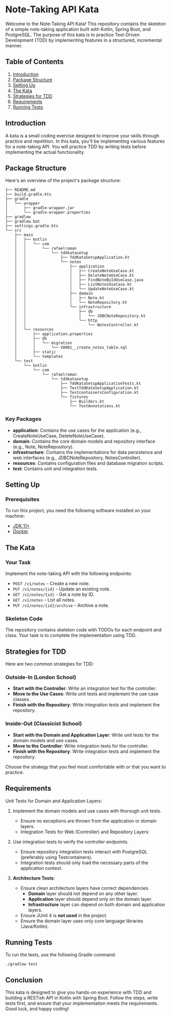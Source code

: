 # Note-Taking API Kata

Welcome to the Note-Taking API Kata! This repository contains the skeleton of a simple note-taking application built with Kotlin, Spring Boot, and PostgreSQL. The purpose of this kata is to practice Test-Driven Development (TDD) by implementing features in a structured, incremental manner.

## Table of Contents

1. [Introduction](#introduction)
2. [Package Structure](#package-structure)
3. [Setting Up](#setting-up)
4. [The Kata](#the-kata)
5. [Strategies for TDD](#strategies-for-tdd)
6. [Requirements](#requirements)
8. [Running Tests](#running-tests)

## Introduction

A kata is a small coding exercise designed to improve your skills through practice and repetition. In this kata, you'll be implementing various features for a note-taking API. You will practice TDD by writing tests before implementing the actual functionality.

## Package Structure

Here's an overview of the project's package structure:

```shell
├── README.md
├── build.gradle.kts
├── gradle
│   └── wrapper
│       ├── gradle-wrapper.jar
│       └── gradle-wrapper.properties
├── gradlew
├── gradlew.bat
├── settings.gradle.kts
└── src
    ├── main
    │   ├── kotlin
    │   │   └── com
    │   │       └── rafaelroman
    │   │           └── tddkatasetup
    │   │               ├── TddKataSetupApplication.kt
    │   │               └── notes
    │   │                   ├── application
    │   │                   │   ├── CreateNoteUseCase.kt
    │   │                   │   ├── DeleteNoteUseCase.kt
    │   │                   │   ├── FindNoteByIdUseCase.java
    │   │                   │   ├── ListNotesUseCase.kt
    │   │                   │   └── UpdateNoteUseCase.kt
    │   │                   ├── domain
    │   │                   │   ├── Note.kt
    │   │                   │   └── NoteRepository.kt
    │   │                   └── infrastructure
    │   │                       ├── db
    │   │                       │   └── JDBCNoteRepository.kt
    │   │                       └── http
    │   │                           └── NotesController.kt
    │   └── resources
    │       ├── application.properties
    │       ├── db
    │       │   └── migration
    │       │       └── V0001__create_notes_table.sql
    │       ├── static
    │       └── templates
    └── test
        └── kotlin
            └── com
                └── rafaelroman
                    └── tddkatasetup
                        ├── TddKataSetupApplicationTests.kt
                        ├── TestTddKataSetupApplication.kt
                        ├── TestcontainersConfiguration.kt
                        └── fixtures
                            ├── Builders.kt
                            └── TestAnnotations.kt
```


### Key Packages

- **application**: Contains the use cases for the application (e.g., CreateNoteUseCase, DeleteNoteUseCase).
- **domain**: Contains the core domain models and repository interface (e.g., Note, NoteRepository).
- **infrastructure**: Contains the implementations for data persistence and web interfaces (e.g., JDBCNoteRepository, NotesController).
- **resources**: Contains configuration files and database migration scripts.
- **test**: Contains unit and integration tests.

## Setting Up

### Prerequisites

To run this project, you need the following software installed on your machine:

- [JDK 11+](https://openjdk.java.net/)
- [Docker](https://www.docker.com/)


## The Kata

### Your Task

Implement the note-taking API with the following endpoints:

- `POST /v1/notes` - Create a new note.
- `PUT /v1/notes/{id}` - Update an existing note.
- `GET /v1/notes/{id}` - Get a note by ID.
- `GET /v1/notes` - List all notes.
- `PUT /v1/notes/{id}/archive` - Archive a note.

### Skeleton Code

The repository contains skeleton code with TODOs for each endpoint and class. Your task is to complete the implementation using TDD.

## Strategies for TDD
Here are two common strategies for TDD:

### Outside-In (London School)
- **Start with the Controller**: Write an integration test for the controller.
- **Move to the Use Cases**: Write unit tests and implement the use case classes.
- **Finish with the Repository**: Write integration tests and implement the repository.

### Inside-Out (Classicist School)
- **Start with the Domain and Application Layer**: Write unit tests for the domain models and use cases.
- **Move to the Controller**: Write integration tests for the controller.
- **Finish with the Repository**: Write integration tests and implement the repository.


Choose the strategy that you feel most comfortable with or that you want to practice.

## Requirements
Unit Tests for Domain and Application Layers:

1. Implement the domain models and use cases with thorough unit tests.
   - Ensure no exceptions are thrown from the application or domain layers.
   - Integration Tests for Web (Controller) and Repository Layers:

2. Use integration tests to verify the controller endpoints.
   - Ensure repository integration tests interact with PostgreSQL (preferably using Testcontainers).
   - Integration tests should only load the necessary parts of the application context.
   
3. **Architecture Tests**:
    - Ensure clean architecture layers have correct dependencies.
        - **Domain** layer should not depend on any other layer.
        - **Application** layer should depend only on the domain layer.
        - **Infrastructure** layer can depend on both domain and application layers.
    - Ensure JUnit 4 is **not used** in the project.
    - Ensure the domain layer uses only core language libraries (Java/Kotlin).

## Running Tests

To run the tests, use the following Gradle command:

```shell
./gradlew test
```

## Conclusion
This kata is designed to give you hands-on experience with TDD and building a RESTish API in Kotlin with Spring Boot. Follow the steps, write tests first, and ensure that your implementation meets the requirements. Good luck, and happy coding!